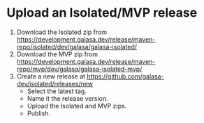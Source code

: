 # Upload an Isolated/MVP release

1. Download the Isolated zip from <https://development.galasa.dev/release/maven-repo/isolated/dev/galasa/galasa-isolated/>
1. Download the MVP zip from <https://development.galasa.dev/release/maven-repo/mvp/dev/galasa/galasa-isolated-mvp/>
1. Create a new release at <https://github.com/galasa-dev/isolated/releases/new>
    - Select the latest tag.
    - Name it the release version.
    - Upload the Isolated and MVP zips.
    - Publish.
    